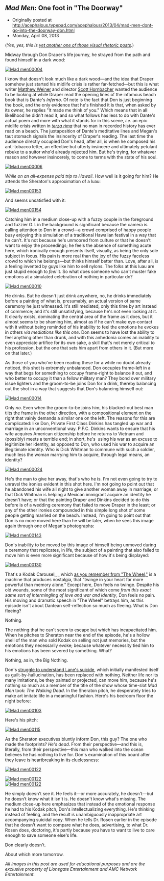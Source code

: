 ## <em>Mad Men</em>: One foot in "The Doorway"

 * Originally posted at http://acephalous.typepad.com/acephalous/2013/04/mad-men-dont-go-into-the-doorway-don.html
 * Monday, April 08, 2013



(_Yes, yes, this is [yet another one of those visual rhetoric posts](http://acephalous.typepad.com/acephalous/2012/02/scott-eric-kaufmans-visual-rhetoric-compendium-as-of-11282011.html)._)

Midway through Don Draper's life journey, he strayed from the path and found himself in a dark wood:

[![Mad men00004](http://acephalous.typepad.com/.a/6a00d8341c2df453ef017c3873e79f970b-500wi "Mad men00004")](http://acephalous.typepad.com/.a/6a00d8341c2df453ef017c3873e79f970b-popup)

I know that doesn't look much like a dark wood—and the idea that Draper somehow just started his midlife crisis is rather far-fetched—but this is what writer [Matthew Weiner](http://www.imdb.com/name/nm1980806/) and director [Scott Hornbacher](http://www.imdb.com/name/nm0394954/) wanted the audience to be looking at while Draper read the opening lines of the infamous beach book that is Dante's _Inferno_. Of note is the fact that Don is just beginning the book, and the only evidence that he's finished it is that, when asked by its owner, he replies "It made me think of you." Which means that in all likelihood he didn't read it, and so what follows has less to do with Dante's actual poem and more with what it stands for in this scene, _i.e._ an epic midlife crisis written in _[terza rima](http://en.wikipedia.org/wiki/Terza\_rima)_ that no man in recorded history has ever read on a beach. The juxtaposition of Dante's meditative lines and Megan's taut stomach signals the insincerity of Draper's reading. The last time the audience directly occupied Don's head, after all, is when he composed his anti-tobacco letter, an effective but utterly insincere and ultimately petulant rebuke to a suitor who'd already rejected him. But he's trying, for whatever reason and however insincerely, to come to terms with the state of his soul.

[![Mad men00006](http://acephalous.typepad.com/.a/6a00d8341c2df453ef017eea17468f970d-500wi "Mad men00006")](http://acephalous.typepad.com/.a/6a00d8341c2df453ef017eea17468f970d-popup)

_While on an all-expense paid trip to Hawaii_. How well is it going for him? He attends the Sheraton's approximation of a luau:

[![Mad men00153](http://acephalous.typepad.com/.a/6a00d8341c2df453ef017d42a31e33970c-500wi "Mad men00153")](http://acephalous.typepad.com/.a/6a00d8341c2df453ef017d42a31e33970c-popup)

And seems unsatisfied with it:

[![Mad men00154](http://acephalous.typepad.com/.a/6a00d8341c2df453ef017d42a31eae970c-500wi "Mad men00154")](http://acephalous.typepad.com/.a/6a00d8341c2df453ef017d42a31eae970c-popup)

Catching him in a medium close-up with a fuzzy couple in the foreground and fuzzier G.I. in the background is significant because the camera is calling attention to Don in a crowd—a crowd comprised of happy people busy enjoying this simulation of a traditional Hawaiian festival in a way that he can't. It's not because he's unmoored from culture or that he doesn't want to enjoy the proceedings; he feels the absence of something acute here, which ironically enough presents itself, visually, as being the only sole subject in focus. His pain is more real than the joy of the fuzzy faceless crowd to which he belongs—but thinks himself better than. Love, after all, is a feeling invented by guys like him to sell nylons. The folks at this luau are just stupid enough to _feel_ it. So what does someone who can't muster fake emotions at a simulated celebration of nothing in particular do?

[![Mad men00010](http://acephalous.typepad.com/.a/6a00d8341c2df453ef017d42a31589970c-500wi "Mad men00010")](http://acephalous.typepad.com/.a/6a00d8341c2df453ef017d42a31589970c-popup)

He drinks. But he doesn't just drink anywhere, no, he drinks immediately before a painting of what is, presumably, an actual version of same ceremony he just witnessed. It's still mediated, only this time by art instead of commerce; and it's still unsatisfying, because he's not even looking at it. It clearly exists, dominating the central area of the frame as it does, but it almost seems to be shaming him, almost as if he can't make eye-contact with it without being reminded of his inability to feel the emotions he evokes in others _via mediations like this one_. Don seems to have lost the ability to feel anything other than drunk, and with this anhedonia comes an inability to even appreciate artifice for its own sake, a skill that's not merely critical to his profession, but the one that sets him apart from others in it. (But more on that later.) 

As those of you who've been reading these for a while no doubt already noticed, this shot is extremely unbalanced. Don occupies frame-left in a way that begs for something to occupy frame-right to balance it out, and who better to occupy it than a fellow military man? They bond over military issue lighters and the groom-to-be joins Don for a drink, thereby balancing out the shot in a way that suggests that Don's balancing himself out:

[![Mad men00014](http://acephalous.typepad.com/.a/6a00d8341c2df453ef017eea176a71970d-500wi "Mad men00014")](http://acephalous.typepad.com/.a/6a00d8341c2df453ef017eea176a71970d-popup)

Only _no_. Even when the groom-to-be joins him, his blacked-out best man tilts the frame in the other direction, with a compositional element on the right that vainly demands a similar one on the left. The reasons for this are complicated: like Don, Private First Class Dinkins has tangled up war and marriage in an unconventional way. P.F.C. Dinkins wants to ensure that his wife acquires American citizenship before he returns to Vietnam and (possibly) meets a terrible end; in short, he's  using his war as an excuse to legitimize her identity, as opposed to Don, who used his war to acquire an illegitimate identity. Who is Dick Whitman to commune with such a soldier, much less the woman marrying him to acquire, through legal means, an identity?

[![Mad men00024](http://acephalous.typepad.com/.a/6a00d8341c2df453ef017eea1779d9970d-500wi "Mad men00024")](http://acephalous.typepad.com/.a/6a00d8341c2df453ef017eea1779d9970d-popup)

He's the man to give her away, that's who he is. I'm not even going to try to unravel the ironies evident in this shot here. I'm not going to point out that he abandoned his wife all night to give another woman away in marriage; or that Dick Whitman is helping a Mexican immigrant acquire an identity he doesn't have; or that the painting Draper and Dinkins decided to do this before is of a wedding ceremony that failed to move Draper in the least; or any of the other ironies compounded in this simple long shot of some people getting married on the beach. Instead, I'm going to point out that Don is no more moved here than he will be later, when he sees this image again through one of Megan's photographs:

[![Mad men00143](http://acephalous.typepad.com/.a/6a00d8341c2df453ef017d42a34690970c-500wi "Mad men00143")](http://acephalous.typepad.com/.a/6a00d8341c2df453ef017d42a34690970c-popup)

Don's inability to be moved by this image of himself being unmoved during a ceremony that replicates, in life, the subject of a painting that also failed to move him is even more significant because of how it's being displayed:

[![Mad men00130](http://acephalous.typepad.com/.a/6a00d8341c2df453ef017d42a348e2970c-500wi "Mad men00130")](http://acephalous.typepad.com/.a/6a00d8341c2df453ef017d42a348e2970c-popup)

That's a Kodak Carousel_,_ which [as you remember from "The Wheel,"](http://acephalous.typepad.com/acephalous/2012/06/mad-men-the-wheel.html) is a machine that produces nostalgia, that "twinge in your heart far more powerful than memory alone." Except here, Don feels no twinge. Despite his old wounds, some of the most significant of which come _from this exact same sort of intermingling of love and war and identity_, Don feels no pain. His moving and dramatic speech in "The Wheel" betrays him, as this episode isn't about Dantean self-reflection so much as fleeing. What is Don fleeing? 

Nothing. 

The nothing that he can't seem to escape but which has incapacitated him. When he pitches to Sheraton near the end of the episode, he's a hollow shell of the man who sold Kodak on selling not just memories, but the emotions they necessarily evoke; because whatever necessity tied him to his emotions has been severed by something. What? 

Nothing, as in, the Big Nothing. 

Don's [struggle to understand Lane's suicide](http://acephalous.typepad.com/acephalous/2012/06/mad-men-its-not-your-tooth-thats-rotten-.html), which initially manifested itself as guilt-by-hallucination, has been replaced with nothing. Neither life nor its many imitations, be they painted or projected, can move him, because he's nothing so much as a member of the title of the show whose time-slot _Mad Men_ took: _The Walking Dead_. In the Sheraton pitch, he desperately tries to make art imitate life in a meaningful fashion. Here's his bedroom floor the night before:

[![Mad men00103](http://acephalous.typepad.com/.a/6a00d8341c2df453ef017d42a35e7c970c-500wi "Mad men00103")](http://acephalous.typepad.com/.a/6a00d8341c2df453ef017d42a35e7c970c-popup)

Here's his pitch:

[![Mad men00115](http://acephalous.typepad.com/.a/6a00d8341c2df453ef017eea1792b5970d-500wi "Mad men00115")](http://acephalous.typepad.com/.a/6a00d8341c2df453ef017eea1792b5970d-popup)

As the Sheraton executives bluntly inform Don, this guy? The one who made the footprints? _He's dead_. From their perspective—and this is, literally, from their perspective—this man who walked into the ocean believes he has nothing to live for. Don's examination of this board after they leave is heartbreaking in its cluelessness:

[![Mad men00122](http://acephalous.typepad.com/.a/6a00d8341c2df453ef017eea179756970d-500wi "Mad men00122")](http://acephalous.typepad.com/.a/6a00d8341c2df453ef017eea179756970d-popup)  

[![Mad men00122](http://acephalous.typepad.com/.a/6a00d8341c2df453ef017c38744e94970b-500wi "Mad men00122")](http://acephalous.typepad.com/.a/6a00d8341c2df453ef017c38744e94970b-popup)  
[![Mad men00122](http://acephalous.typepad.com/.a/6a00d8341c2df453ef017d42a36455970c-500wi "Mad men00122")](http://acephalous.typepad.com/.a/6a00d8341c2df453ef017d42a36455970c-popup)

He simply doesn't see it. He feels it—or more accurately, he doesn't—but he doesn't know what it isn't is. He doesn't know what's missing. The medium close-up here emphasizes that instead of the emotional response he had to his Kodak pitch, Don's intellectualizing everything. He's thinking instead of feeling, and the result is unambiguously inappropriate art accompanying suicidal copy. When he tells Dr. Rosen earlier in the episode that he doesn't want to compare what he does, advertising, to what Dr. Rosen does, doctoring, it's partly because you have to want to live to care enough to save someone else's life. 

Don clearly doesn't.

About which more tomorrow.

_All images in this post are used for educational purposes and are the exclusive property of Lionsgate Entertainment and AMC Network Entertainment._

		
